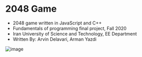 # 2048 Game
- 2048 game written in JavaScript and C++
- Fundamentals of programming final project, Fall 2020
- Iran University of Science and Technology, EE Department
- Written By: Arvin Delavari, Arman Yazdi

![image](https://github.com/ArvinDelavari/2048/assets/86099054/3cd141a4-ce6f-4f44-8c43-043609347fa6)
